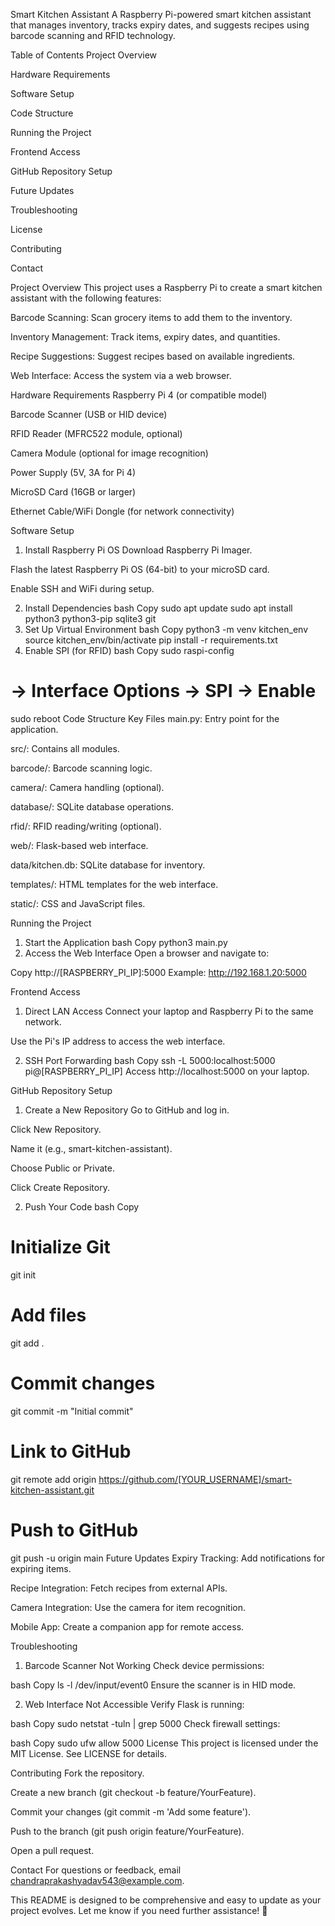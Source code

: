 Smart Kitchen Assistant
A Raspberry Pi-powered smart kitchen assistant that manages inventory, tracks expiry dates, and suggests recipes using barcode scanning and RFID technology.

Table of Contents
Project Overview

Hardware Requirements

Software Setup

Code Structure

Running the Project

Frontend Access

GitHub Repository Setup

Future Updates

Troubleshooting

License

Contributing

Contact

Project Overview
This project uses a Raspberry Pi to create a smart kitchen assistant with the following features:

Barcode Scanning: Scan grocery items to add them to the inventory.

Inventory Management: Track items, expiry dates, and quantities.

Recipe Suggestions: Suggest recipes based on available ingredients.

Web Interface: Access the system via a web browser.

Hardware Requirements
Raspberry Pi 4 (or compatible model)

Barcode Scanner (USB or HID device)

RFID Reader (MFRC522 module, optional)

Camera Module (optional for image recognition)

Power Supply (5V, 3A for Pi 4)

MicroSD Card (16GB or larger)

Ethernet Cable/WiFi Dongle (for network connectivity)

Software Setup
1. Install Raspberry Pi OS
Download Raspberry Pi Imager.

Flash the latest Raspberry Pi OS (64-bit) to your microSD card.

Enable SSH and WiFi during setup.

2. Install Dependencies
bash
Copy
sudo apt update
sudo apt install python3 python3-pip sqlite3 git
3. Set Up Virtual Environment
bash
Copy
python3 -m venv kitchen_env
source kitchen_env/bin/activate
pip install -r requirements.txt
4. Enable SPI (for RFID)
bash
Copy
sudo raspi-config
# → Interface Options → SPI → Enable
sudo reboot
Code Structure
Key Files
main.py: Entry point for the application.

src/: Contains all modules.

barcode/: Barcode scanning logic.

camera/: Camera handling (optional).

database/: SQLite database operations.

rfid/: RFID reading/writing (optional).

web/: Flask-based web interface.

data/kitchen.db: SQLite database for inventory.

templates/: HTML templates for the web interface.

static/: CSS and JavaScript files.

Running the Project
1. Start the Application
bash
Copy
python3 main.py
2. Access the Web Interface
Open a browser and navigate to:

Copy
http://[RASPBERRY_PI_IP]:5000
Example: http://192.168.1.20:5000

Frontend Access
1. Direct LAN Access
Connect your laptop and Raspberry Pi to the same network.

Use the Pi's IP address to access the web interface.

2. SSH Port Forwarding
bash
Copy
ssh -L 5000:localhost:5000 pi@[RASPBERRY_PI_IP]
Access http://localhost:5000 on your laptop.

GitHub Repository Setup
1. Create a New Repository
Go to GitHub and log in.

Click New Repository.

Name it (e.g., smart-kitchen-assistant).

Choose Public or Private.

Click Create Repository.

2. Push Your Code
bash
Copy
# Initialize Git
git init

# Add files
git add .

# Commit changes
git commit -m "Initial commit"

# Link to GitHub
git remote add origin https://github.com/[YOUR_USERNAME]/smart-kitchen-assistant.git

# Push to GitHub
git push -u origin main
Future Updates
Expiry Tracking: Add notifications for expiring items.

Recipe Integration: Fetch recipes from external APIs.

Camera Integration: Use the camera for item recognition.

Mobile App: Create a companion app for remote access.

Troubleshooting
1. Barcode Scanner Not Working
Check device permissions:

bash
Copy
ls -l /dev/input/event0
Ensure the scanner is in HID mode.

2. Web Interface Not Accessible
Verify Flask is running:

bash
Copy
sudo netstat -tuln | grep 5000
Check firewall settings:

bash
Copy
sudo ufw allow 5000
License
This project is licensed under the MIT License. See LICENSE for details.

Contributing
Fork the repository.

Create a new branch (git checkout -b feature/YourFeature).

Commit your changes (git commit -m 'Add some feature').

Push to the branch (git push origin feature/YourFeature).

Open a pull request.

Contact
For questions or feedback, email chandraprakashyadav543@example.com.

This README is designed to be comprehensive and easy to update as your project evolves. Let me know if you need further assistance! 🚀
